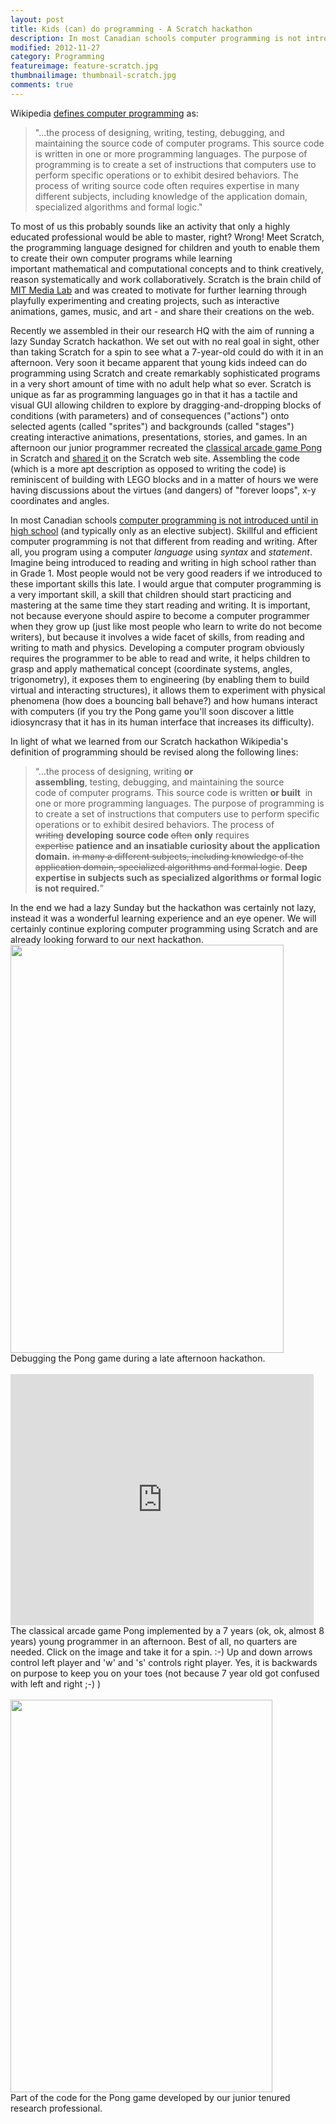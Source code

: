 ```yaml
---
layout: post
title: Kids (can) do programming - A Scratch hackathon
description: In most Canadian schools computer programming is not introduced until in high school. Given the right tools, however, kids can do programming at much younger ages.
modified: 2012-11-27
category: Programming
featureimage: feature-scratch.jpg
thumbnailimage: thumbnail-scratch.jpg
comments: true  
---
```

Wikipedia <a href="http://en.wikipedia.org/wiki/Programming">defines computer programming</a> as:
<blockquote>"...the process of designing, writing, testing, debugging, and maintaining the source code of computer programs. This source code is written in one or more programming languages. The purpose of programming is to create a set of instructions that computers use to perform specific operations or to exhibit desired behaviors. The process of writing source code often requires expertise in many different subjects, including knowledge of the application domain, specialized algorithms and formal logic."</blockquote>
To most of us this probably sounds like an activity that only a highly educated professional would be able to master, right? Wrong! Meet Scratch, the programming language designed for children and youth to enable them to create their own computer programs while learning important mathematical and computational concepts and to think creatively, reason systematically and work collaboratively. Scratch is the brain child of <a class="zem_slink" title="MIT Media Lab" href="http://maps.google.com/maps?ll=42.3608,-71.08768&amp;spn=1.0,1.0&amp;q=42.3608,-71.08768 (MIT%20Media%20Lab)&amp;t=h" target="_blank" rel="geolocation">MIT Media Lab</a> and was created to motivate for further learning through playfully experimenting and creating projects, such as interactive animations, games, music, and art - and share their creations on the web.

Recently we assembled in their our research HQ with the aim of running a lazy Sunday Scratch hackathon. We set out with no real goal in sight, other than taking Scratch for a spin to see what a 7-year-old could do with it in an afternoon. Very soon it became apparent that young kids indeed can do programming using Scratch and create remarkably sophisticated programs in a very short amount of time with no adult help what so ever. Scratch is unique as far as programming languages go in that it has a tactile and visual GUI allowing children to explore by dragging-and-dropping blocks of conditions (with parameters) and of consequences ("actions") onto selected agents (called "sprites") and backgrounds (called "stages") creating interactive animations, presentations, stories, and games. In an afternoon our junior programmer recreated the <a href="http://en.wikipedia.org/wiki/Pong">classical arcade game Pong</a> in Scratch and <a href="http://scratch.mit.edu/projects/TheRocketScientist/2936007">shared it</a> on the Scratch web site. Assembling the code (which is a more apt description as opposed to writing the code) is reminiscent of building with LEGO blocks and in a matter of hours we were having discussions about the virtues (and dangers) of "forever loops", x-y coordinates and angles.

In most Canadian schools <a href="http://www2.macleans.ca/2012/09/06/back-to-school-request-teach-the-kids-to-code/">computer programming is not introduced until in high school</a> (and typically only as an elective subject). Skillful and efficient computer programming is not that different from reading and writing. After all, you program using a computer <em>language </em>using<em> syntax </em>and<em> statement</em>. Imagine being introduced to reading and writing in high school rather than in Grade 1. Most people would not be very good readers if we introduced to these important skills this late. I would argue that computer programming is a very important skill, a skill that children should start practicing and mastering at the same time they start reading and writing. It is important, not because everyone should aspire to become a computer programmer when they grow up (just like most people who learn to write do not become writers), but because it involves a wide facet of skills, from reading and writing to math and physics. Developing a computer program obviously requires the programmer to be able to read and write, it helps children to grasp and apply mathematical concept (coordinate systems, angles, trigonometry), it exposes them to engineering (by enabling them to build virtual and interacting structures), it allows them to experiment with physical phenomena (how does a bouncing ball behave?) and how humans interact with computers (if you try the Pong game you'll soon discover a little idiosyncrasy that it has in its human interface that increases its difficulty).

In light of what we learned from our Scratch hackathon Wikipedia's definition of programming should be revised along the following lines:
<blockquote>“…the process of designing, writing <strong>or assembling</strong>, testing, debugging, and maintaining the source code of computer programs. This source code is written <strong>or built</strong>  in one or more programming languages. The purpose of programming is to create a set of instructions that computers use to perform specific operations or to exhibit desired behaviors. The process of <del>writing</del> <strong>developing</strong> <strong>source code </strong><del>often</del> <strong>only</strong> requires <del>expertise</del> <strong>patience and an insatiable curiosity about the application domain.</strong> <del>in many a different subjects, including knowledge of the application domain, specialized algorithms and formal logic</del>. <strong>Deep expertise in subjects such as specialized algorithms or formal logic is not required.</strong>”</blockquote>
In the end we had a lazy Sunday but the hackathon was certainly not lazy, instead it was a wonderful learning experience and an eye opener. We will certainly continue exploring computer programming using Scratch and are already looking forward to our next hackathon.

<div class="image">
<img class=" wp-image-884" title="IMG_7604" alt="" src="http://therocketscientists.files.wordpress.com/2012/11/img_7604.jpg" height="653" width="437" />
<div>Debugging the Pong game during a late afternoon hackathon.</div>
</div>
<br>

<div class="image">
<iframe allowtransparency="true" width="485" height="402" src="http://scratch.mit.edu/projects/embed/2936007/?autostart=false" frameborder="0" allowfullscreen></iframe>
<div>The classical arcade game Pong implemented by a 7 years (ok, ok, almost 8 years) young programmer in an afternoon. Best of all, no quarters are needed. Click on the image and take it for a spin. :-)  Up and down arrows control left player and 'w' and 's' controls right player. Yes, it is backwards on purpose to keep you on your toes (not because 7 year old got confused with left and right ;-) )</div>
</div>
<br>

<div class="image">
<img class="size-full wp-image-875  " title="Screen Shot 2012-11-25 at 9.14.15 PM" alt="" src="http://therocketscientists.files.wordpress.com/2012/11/screen-shot-2012-11-25-at-9-14-15-pm.png" height="628" width="419" /> 
<div>Part of the code for the Pong game developed by our junior tenured research professional.</div>
</div>
<br>
